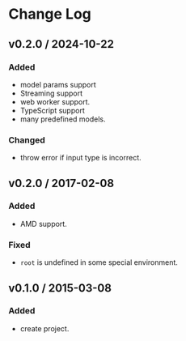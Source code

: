 # Change Log

## v0.2.0 / 2024-10-22
### Added
- model params support
- Streaming support
- web worker support.
- TypeScript support
- many predefined models.

### Changed
- throw error if input type is incorrect.

## v0.2.0 / 2017-02-08
### Added
- AMD support.

### Fixed
- `root` is undefined in some special environment.

## v0.1.0 / 2015-03-08
### Added
- create project.
